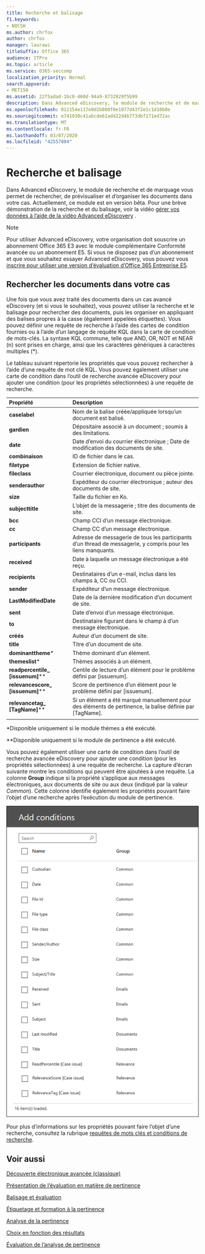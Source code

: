 ```yaml
---
title: Recherche et balisage
f1.keywords:
- NOCSH
ms.author: chrfox
author: chrfox
manager: laurawi
titleSuffix: Office 365
audience: ITPro
ms.topic: article
ms.service: O365-seccomp
localization_priority: Normal
search.appverid:
- MET150
ms.assetid: 22f5adad-1bc0-460d-94a9-8732929f5b99
description: Dans Advanced eDiscovery, le module de recherche et de marquage vous permet de rechercher, de prévisualiser et d’organiser les documents dans votre cas. Actuellement, ce module est en version bêta.
ms.openlocfilehash: 012154e117e0d2b800f0e1077d43f2e1c1d10b0e
ms.sourcegitcommit: e741930c41abcde61add22d4b773dbf171ed72ac
ms.translationtype: MT
ms.contentlocale: fr-FR
ms.lasthandoff: 03/07/2020
ms.locfileid: "42557804"
---
```

# <a name="search-and-tagging"></a>Recherche et balisage

Dans Advanced eDiscovery, le module de recherche et de marquage vous permet de rechercher, de prévisualiser et d’organiser les documents dans votre cas. Actuellement, ce module est en version bêta. Pour une brève démonstration de la recherche et du balisage, voir la vidéo [gérer vos données à l’aide de la vidéo Advanced eDiscovery](https://www.youtube.com/watch?v=VaPYL3DHP6I) .

> [!NOTE]
> Pour utiliser Advanced eDiscovery, votre organisation doit souscrire un abonnement Office 365 E3 avec le module complémentaire Conformité avancée ou un abonnement E5. Si vous ne disposez pas d’un abonnement et que vous souhaitez essayer Advanced eDiscovery, vous pouvez vous [inscrire pour utiliser une version d’évaluation d’Office 365 Entreprise E5](https://go.microsoft.com/fwlink/p/?LinkID=698279). 
  
## <a name="search-the-documents-in-your-case"></a>Rechercher les documents dans votre cas

Une fois que vous avez traité des documents dans un cas avancé eDiscovery (et si vous le souhaitez), vous pouvez utiliser la recherche et le balisage pour rechercher des documents, puis les organiser en appliquant des balises propres à la casse (également appelées étiquettes). Vous pouvez définir une requête de recherche à l’aide des cartes de condition fournies ou à l’aide d’un langage de requête KQL dans la carte de condition de mots-clés. La syntaxe KQL commune, telle que AND, OR, NOT et NEAR (n) sont prises en charge, ainsi que les caractères génériques à caractères multiples (*). 

Le tableau suivant répertorie les propriétés que vous pouvez rechercher à l’aide d’une requête de mot clé KQL. Vous pouvez également utiliser une carte de condition dans l’outil de recherche avancée eDiscovery pour ajouter une condition (pour les propriétés sélectionnées) à une requête de recherche.

|**Propriété**|**Description**|
|:-----|:-----|
|**caselabel** <br/> | Nom de la balise créée/appliquée lorsqu’un document est balisé. <br/> |
|**gardien** <br/> | Dépositaire associé à un document ; soumis à des limitations. <br/> |
|**date** <br/> | Date d’envoi du courrier électronique ; Date de modification des documents de site. <br/> |
|**combinaison** <br/> | ID de fichier dans le cas. <br/> |
|**filetype** <br/> | Extension de fichier native. <br/> |
|**fileclass** <br/> | Courrier électronique, document ou pièce jointe. <br/> |
|**senderauthor** <br/> | Expéditeur du courrier électronique ; auteur des documents de site. <br/> |
|**size** <br/> | Taille du fichier en Ko. <br/> |
|**subjecttitle** <br/> | L’objet de la messagerie ; titre des documents de site. <br/> |
|**bcc** <br/> | Champ CCI d’un message électronique. <br/> |
|**cc** <br/> | Champ CC d’un message électronique. <br/> |
|**participants** <br/> | Adresse de messagerie de tous les participants d’un thread de messagerie, y compris pour les liens manquants. <br/> |
|**received** <br/> | Date à laquelle un message électronique a été reçu. <br/> |
|**recipients** <br/> | Destinataires d’un e-mail, inclus dans les champs à, CC ou CCI. <br/> |
|**sender** <br/> | Expéditeur d’un message électronique. <br/> |
|**LastModifiedDate** <br/> | Date de la dernière modification d’un document de site. <br/> |
|**sent** <br/> | Date d’envoi d’un message électronique. <br/> |
|**to** <br/> | Destinataire figurant dans le champ à d’un message électronique. <br/> |
|**créés** <br/> | Auteur d’un document de site. <br/> |
|**title** <br/> | Titre d’un document de site. <br/> |
|**dominanttheme**\* <br/> | Thème dominant d’un élément. <br/> |
|**themeslist**\* <br/> | Thèmes associés à un élément. <br/> |
|**readpercentile_ [issuenum]**\*\* <br/> | Centile de lecture d’un élément pour le problème défini par [issuenum]. <br/> |
|**relevancescore_ [issuenum]**\*\* <br/> | Score de pertinence d’un élément pour le problème défini par [issuenum]. <br/> |
|**relevancetag_ [TagName]**\*\* <br/> | Si un élément a été marqué manuellement pour des éléments de pertinence, la balise définie par [TagName]. <br/> |
|||

\*Disponible uniquement si le module thèmes a été exécuté.

\*\*Disponible uniquement si le module de pertinence a été exécuté.

Vous pouvez également utiliser une carte de condition dans l’outil de recherche avancée eDiscovery pour ajouter une condition (pour les propriétés sélectionnées) à une requête de recherche. La capture d’écran suivante montre les conditions qui peuvent être ajoutées à une requête. La colonne **Group** indique si la propriété s’applique aux messages électroniques, aux documents de site ou aux deux (indiqué par la valeur *Common*). Cette colonne identifie également les propriétés pouvant faire l’objet d’une recherche après l’exécution du module de pertinence.

![Conditions de recherche dans l’outil de recherche avancée eDiscovery](../media/AeDSearchConditions.png)

Pour plus d’informations sur les propriétés pouvant faire l’objet d’une recherche, consultez la rubrique [requêtes de mots clés et conditions de recherche](keyword-queries-and-search-conditions.md).
  
## <a name="see-also"></a>Voir aussi

[Découverte électronique avancée (classique)](office-365-advanced-ediscovery.md)
  
[Présentation de l’évaluation en matière de pertinence](assessment-in-relevance-in-advanced-ediscovery.md)
  
[Balisage et évaluation](tagging-and-assessment-in-advanced-ediscovery.md)
  
[Étiquetage et formation à la pertinence](tagging-and-relevance-training-in-advanced-ediscovery.md)
  
[Analyse de la pertinence](track-relevance-analysis-in-advanced-ediscovery.md)
  
[Choix en fonction des résultats](decision-based-on-the-results-in-advanced-ediscovery.md)
  
[Évaluation de l’analyse de pertinence](test-relevance-analysis-in-advanced-ediscovery.md)

